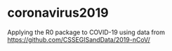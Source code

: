 # coronavirus2019
Applying the R0 package to COVID-19 using data from https://github.com/CSSEGISandData/2019-nCoV/
